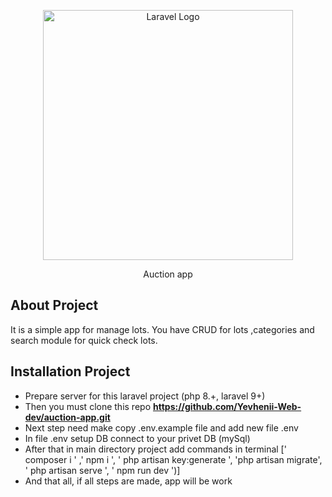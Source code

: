 <p align="center"><a href="https://laravel.com" target="_blank"><img src="https://raw.githubusercontent.com/laravel/art/master/logo-lockup/5%20SVG/2%20CMYK/1%20Full%20Color/laravel-logolockup-cmyk-red.svg" width="400" alt="Laravel Logo"></a></p>

<p align="center">
    Auction app
</p>

## About Project

It is a simple app for manage lots. You have CRUD for lots ,categories and search module for quick check lots.


## Installation Project

- Prepare server for this laravel project (php 8.+, laravel 9+)
- Then you must clone this repo **https://github.com/Yevhenii-Web-dev/auction-app.git**
- Next step need make copy .env.example file and add new file .env 
- In file .env setup DB connect to your privet DB (mySql)
- After that in main directory project add commands in terminal [' composer i ' ,' npm i ', ' php artisan key:generate ', 'php artisan migrate', ' php artisan serve ', ' npm run dev ')]
- And that all, if all steps are made, app will be work

